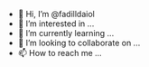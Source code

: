- 👋 Hi, I’m @fadilldaiol
- 👀 I’m interested in ...
- 🌱 I’m currently learning ...
- 💞️ I’m looking to collaborate on ...
- 📫 How to reach me ...

<!---
fadilldaiol/fadilldaiol is a ✨ special ✨ repository because its `README.md` (this file) appears on your GitHub profile.
You can click the Preview link to take a look at your changes.
--->
